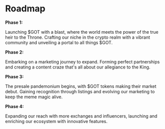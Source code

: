 # Roadmap

**Phase 1:**

Launching $GOT with a blast, where the world meets the power of the true heir to the Throne. Crafting our niche in the crypto realm with a vibrant community and unveiling a portal to all things $GOT.



**Phase 2:**

Embarking on a marketing journey to expand. Forming perfect partnerships and creating a content craze that's all about our allegiance to the King.



**Phase 3:**

The presale pandemonium begins, with $GOT tokens making their market debut. Gaining recognition through listings and evolving our marketing to keep the meme magic alive.



**Phase 4:**

Expanding our reach with more exchanges and influencers, launching and enriching our ecosystem with innovative features.
